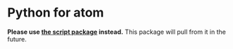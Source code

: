 # Python for atom

**Please use [the script package](https://atom.io/packages/script) instead.** This package will
pull from it in the future.
